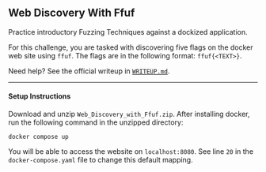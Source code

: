 ## Web Discovery With Ffuf
Practice introductory Fuzzing Techniques against a dockized application. 

For this challenge, you are tasked with discovering five flags on the docker web site using `ffuf`. The flags are in the following format: `ffuf{<TEXT>}`.

Need help? See the official writeup in [`WRITEUP.md`](WRITEUP.md).

---
#### Setup Instructions
Download and unzip `Web_Discovery_with_Ffuf.zip`.  After installing docker, run the following command in the unzipped directory:
```
docker compose up 
```
You will be able to access the website on `localhost:8080`. See line `20` in the `docker-compose.yaml` file to change this default mapping. 